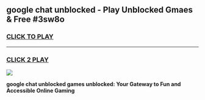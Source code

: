
## google chat unblocked - Play Unblocked Gmaes & Free #3sw8o
<h3>
<a href="https://news.freeplayer.one?title=google_chat_unblocked&ref=24F">CLICK TO PLAY</a></h3>
<hr>

<h3>
<a href="https://news.freeplayer.one?title=google_chat_unblocked&ref=24F">CLICK 2 PLAY</a>
  
</h3>

<a href="https://news.freeplayer.one?title=google_chat_unblocked&ref=24F/"><img src="https://clearcache.store/games.png"></a>


**google chat unblocked games unblocked: Your Gateway to Fun and Accessible Online Gaming**
